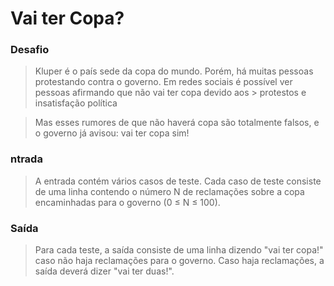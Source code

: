 <h1> Vai ter Copa? </h1>


### Desafio
> Kluper é o país sede da copa do mundo. Porém, há muitas pessoas protestando contra o governo. Em redes sociais é possível ver pessoas afirmando que não vai ter copa devido aos  > protestos e insatisfação política

> Mas esses rumores de que não haverá copa são totalmente falsos, e o governo já avisou: vai ter copa sim! 

### ntrada
> A entrada contém vários casos de teste. Cada caso de teste consiste de uma linha contendo o número N de reclamações sobre a copa encaminhadas para o governo (0 ≤ N ≤ 100).

### Saída
> Para cada teste, a saída consiste de uma linha dizendo "vai ter copa!" caso não haja reclamações para o governo. Caso haja reclamações, a saída deverá dizer "vai ter duas!".
